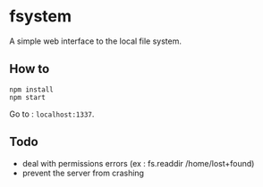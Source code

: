 fsystem
=======

A simple web interface to the local file system.


How to
------

	npm install
	npm start

Go to : `localhost:1337`.


Todo
----

 - deal with permissions errors (ex : fs.readdir /home/lost+found)
 - prevent the server from crashing
